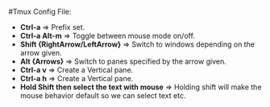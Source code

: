 #Tmux Config File:

- **Ctrl-a** => Prefix set.
- **Ctrl-a Alt-m** => Toggle between mouse mode on/off.
- **Shift {RightArrow/LeftArrow}** => Switch to windows depending on the arrow given.
- **Alt {Arrows}** => Switch to panes specified by the arrow given.
- **Ctrl-a v** => Create a Vertical pane.
- **Ctrl-a h** => Create a Vertical pane.
- **Hold Shift then select the text with mouse** => Holding shift will make the mouse behavior default so we can select text etc.